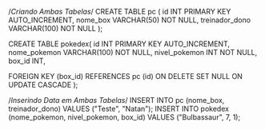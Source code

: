 /*Criando Ambas Tabelas*/
CREATE TABLE pc (
	id INT PRIMARY KEY AUTO_INCREMENT,
    nome_box VARCHAR(50) NOT NULL,
    treinador_dono VARCHAR(100) NOT NULL
);

CREATE TABLE pokedex(
  id INT PRIMARY KEY AUTO_INCREMENT,
  nome_pokemon VARCHAR(100) NOT NULL,
  nivel_pokemon INT NOT NULL,
  box_id INT,
  
  FOREIGN KEY (box_id) REFERENCES pc (id) ON DELETE SET NULL ON UPDATE CASCADE
);

/*Inserindo Data em Ambas Tabelas*/
INSERT INTO pc (nome_box, treinador_dono) VALUES ("Teste", "Natan");
INSERT INTO pokedex (nome_pokemon, nivel_pokemon, box_id) VALUES ("Bulbassaur", 7, 1);



